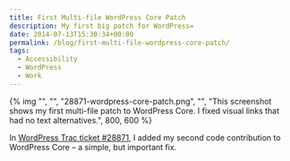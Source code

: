 ```yaml
---
title: First Multi-file WordPress Core Patch
description: My first big patch for WordPress=
date: 2014-07-13T15:30:34+00:00
permalink: /blog/first-multi-file-wordpress-core-patch/
tags:
  - Accessibility
  - WordPress
  - Work
---
```


{% img "", "", "28871-wordpress-core-patch.png", "", "This screenshot shows my first multi-file patch to WordPress Core. I fixed visual links that had no text alternatives.", 800, 600 %}

In [WordPress Trac ticket #28871](https://core.trac.wordpress.org/ticket/28871), I added my second code contribution to WordPress Core – a simple, but important fix.
